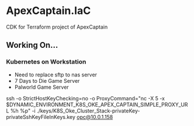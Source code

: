 # ApexCaptain.IaC

CDK for Terraform project of ApexCaptain

## Working On...

### Kubernetes on Workstation

- Need to replace sftp to nas server
- 7 Days to Die Game Server
- Palworld Game Server

ssh -o StrictHostKeyChecking=no -o ProxyCommand="nc -X 5 -x $DYNAMIC_ENVIRONMENT_K8S_OKE_APEX_CAPTAIN_SIMPLE_PROXY_URL %h %p" -i ./keys/K8S_Oke_Cluster_Stack-privateKey-privateSshKeyFileInKeys.key opc@10.0.1.158
